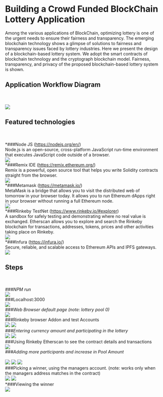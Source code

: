 # Building a Crowd Funded BlockChain Lottery Application

Among the various applications of BlockChain, optimizing lottery is one of the urgent needs to ensure their fairness and transparency. The emerging blockchain technology shows a glimpse of solutions to fairness and transparency issues faced by lottery industries. Here we present the design of a blockchain-based lottery system. We adopt the smart contracts of blockchain technology and the cryptograph blockchain model. Fairness, transparency, and privacy of the proposed blockchain-based lottery system is shown.

## Application Workflow Diagram
<br /><br />
![](images/web%203.0.png)

## Featured technologies

<br /><br />*###Node JS (https://nodejs.org/en/)<br />
  Node.js is an open-source, cross-platform JavaScript run-time environment that executes JavaScript code outside of a browser.<br />
  ![](images/Screenshot_3.png)
  <br />
*###Remix IDE (https://remix.ethereum.org/)<br />
  Remix is a powerful, open source tool that helps you write Solidity contracts straight from the browser.<br />
  ![](images/Screenshot_18.png)
  <br />
*###Metamask (https://metamask.io/)<br />
  MetaMask is a bridge that allows you to visit the distributed web of tomorrow in your browser today. It allows you to run Ethereum dApps right in your browser without running a full Ethereum node.<br />
  ![](images/Screenshot_20.png)
  <br />
*###Rinkeby TestNet (https://www.rinkeby.io/#explorer)<br />
  A sandbox for safely testing and demonstrating where no real value is exchanged. Etherscan allows you to explore and search the Rinkeby blockchain for transactions, addresses, tokens, prices and other activities taking place on Rinkeby.<br />
  ![](images/Screenshot_10.png)
  <br />
*###Infura (https://infura.io/)<br />
  Secure, reliable, and scalable access to Ethereum APIs and IPFS gateways.<br />
  ![](images/Screenshot_19.png)
  <br />


## Steps

<br /><br />*###NPM run<br />
![](images/Screenshot_2.png)
<br />*###Localhost:3000<br />
![](images/Screenshot_4.png)
<br />*###Web Browser default page (note: lottery pool 0)<br />
![](images/Screenshot_5.png)
<br />*###Rinkeby browser Addon and test Accounts<br />
![](images/Screenshot_6.png)
![](images/Screenshot_7.png)
<br />*###Entering currency amount and participating in the lottery<br />
![](images/Screenshot_8.png)
![](images/Screenshot_9.png)
<br />*###Using Rinkeby Etherscan to see the contract details and transactions<br />
![](images/Screenshot_11.png)
<br />*###Adding more participants and increase in Pool Amount<br /><br />
![](images/Screenshot_12.png)
![](images/Screenshot_13.png)
![](images/Screenshot_14.png)
<br />*###Picking a winner, using the managers account. (note: works only when the managers address matches in the contract)<br />
![](images/Screenshot_15.png)
![](images/Screenshot_16.png)
<br />*###Viewing the winner<br />
![](images/Screenshot_17.png)
